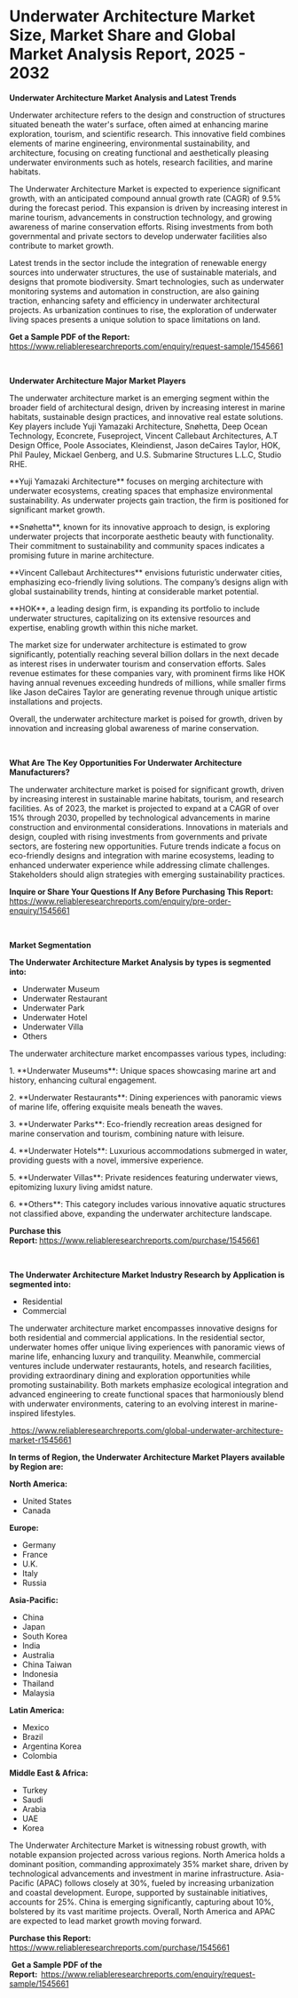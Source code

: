 <p><h1>Underwater Architecture Market Size, Market Share and Global Market Analysis Report, 2025 - 2032</h1></p><p><strong>Underwater Architecture Market Analysis and Latest Trends</strong></p>
<p><p>Underwater architecture refers to the design and construction of structures situated beneath the water's surface, often aimed at enhancing marine exploration, tourism, and scientific research. This innovative field combines elements of marine engineering, environmental sustainability, and architecture, focusing on creating functional and aesthetically pleasing underwater environments such as hotels, research facilities, and marine habitats.</p><p>The Underwater Architecture Market is expected to experience significant growth, with an anticipated compound annual growth rate (CAGR) of 9.5% during the forecast period. This expansion is driven by increasing interest in marine tourism, advancements in construction technology, and growing awareness of marine conservation efforts. Rising investments from both governmental and private sectors to develop underwater facilities also contribute to market growth.</p><p>Latest trends in the sector include the integration of renewable energy sources into underwater structures, the use of sustainable materials, and designs that promote biodiversity. Smart technologies, such as underwater monitoring systems and automation in construction, are also gaining traction, enhancing safety and efficiency in underwater architectural projects. As urbanization continues to rise, the exploration of underwater living spaces presents a unique solution to space limitations on land.</p></p>
<p><strong>Get a Sample PDF of the Report:&nbsp;</strong> <a href="https://www.reliableresearchreports.com/enquiry/request-sample/1545661?utm_campaign=3436&utm_medium=2&utm_source=Github&utm_content=ia&utm_term=16042025&utm_id=underwater-architecture">https://www.reliableresearchreports.com/enquiry/request-sample/1545661</a></p>
<p>&nbsp;</p>
<p><strong>Underwater Architecture Major Market Players</strong></p>
<p><p>The underwater architecture market is an emerging segment within the broader field of architectural design, driven by increasing interest in marine habitats, sustainable design practices, and innovative real estate solutions. Key players include Yuji Yamazaki Architecture, Snøhetta, Deep Ocean Technology, Econcrete, Fuseproject, Vincent Callebaut Architectures, A.T Design Office, Poole Associates, Kleindienst, Jason deCaires Taylor, HOK, Phil Pauley, Mickael Genberg, and U.S. Submarine Structures L.L.C, Studio RHE.</p><p>**Yuji Yamazaki Architecture** focuses on merging architecture with underwater ecosystems, creating spaces that emphasize environmental sustainability. As underwater projects gain traction, the firm is positioned for significant market growth.</p><p>**Snøhetta**, known for its innovative approach to design, is exploring underwater projects that incorporate aesthetic beauty with functionality. Their commitment to sustainability and community spaces indicates a promising future in marine architecture.</p><p>**Vincent Callebaut Architectures** envisions futuristic underwater cities, emphasizing eco-friendly living solutions. The company’s designs align with global sustainability trends, hinting at considerable market potential.</p><p>**HOK**, a leading design firm, is expanding its portfolio to include underwater structures, capitalizing on its extensive resources and expertise, enabling growth within this niche market.</p><p>The market size for underwater architecture is estimated to grow significantly, potentially reaching several billion dollars in the next decade as interest rises in underwater tourism and conservation efforts. Sales revenue estimates for these companies vary, with prominent firms like HOK having annual revenues exceeding hundreds of millions, while smaller firms like Jason deCaires Taylor are generating revenue through unique artistic installations and projects.</p><p>Overall, the underwater architecture market is poised for growth, driven by innovation and increasing global awareness of marine conservation.</p></p>
<p>&nbsp;</p>
<p><strong>What Are The Key Opportunities For Underwater Architecture Manufacturers?</strong></p>
<p><p>The underwater architecture market is poised for significant growth, driven by increasing interest in sustainable marine habitats, tourism, and research facilities. As of 2023, the market is projected to expand at a CAGR of over 15% through 2030, propelled by technological advancements in marine construction and environmental considerations. Innovations in materials and design, coupled with rising investments from governments and private sectors, are fostering new opportunities. Future trends indicate a focus on eco-friendly designs and integration with marine ecosystems, leading to enhanced underwater experience while addressing climate challenges. Stakeholders should align strategies with emerging sustainability practices.</p></p>
<p><strong>Inquire or Share Your Questions If Any Before Purchasing This Report:</strong> <a href="https://www.reliableresearchreports.com/enquiry/pre-order-enquiry/1545661?utm_campaign=3436&utm_medium=2&utm_source=Github&utm_content=ia&utm_term=16042025&utm_id=underwater-architecture">https://www.reliableresearchreports.com/enquiry/pre-order-enquiry/1545661</a></p>
<p>&nbsp;</p>
<p><strong>Market Segmentation</strong></p>
<p><strong>The Underwater Architecture Market Analysis by types is segmented into:</strong></p>
<p><ul><li>Underwater Museum</li><li>Underwater Restaurant</li><li>Underwater Park</li><li>Underwater Hotel</li><li>Underwater Villa</li><li>Others</li></ul></p>
<p><p>The underwater architecture market encompasses various types, including:</p><p>1. **Underwater Museums**: Unique spaces showcasing marine art and history, enhancing cultural engagement.</p><p>  </p><p>2. **Underwater Restaurants**: Dining experiences with panoramic views of marine life, offering exquisite meals beneath the waves.</p><p>3. **Underwater Parks**: Eco-friendly recreation areas designed for marine conservation and tourism, combining nature with leisure.</p><p>4. **Underwater Hotels**: Luxurious accommodations submerged in water, providing guests with a novel, immersive experience.</p><p>5. **Underwater Villas**: Private residences featuring underwater views, epitomizing luxury living amidst nature.</p><p>6. **Others**: This category includes various innovative aquatic structures not classified above, expanding the underwater architecture landscape.</p></p>
<p><strong>Purchase this Report:&nbsp;</strong><a href="https://www.reliableresearchreports.com/purchase/1545661?utm_campaign=3436&utm_medium=2&utm_source=Github&utm_content=ia&utm_term=16042025&utm_id=underwater-architecture">https://www.reliableresearchreports.com/purchase/1545661</a></p>
<p>&nbsp;</p>
<p><strong>The Underwater Architecture Market Industry Research by Application is segmented into:</strong></p>
<p><ul><li>Residential</li><li>Commercial</li></ul></p>
<p><p>The underwater architecture market encompasses innovative designs for both residential and commercial applications. In the residential sector, underwater homes offer unique living experiences with panoramic views of marine life, enhancing luxury and tranquility. Meanwhile, commercial ventures include underwater restaurants, hotels, and research facilities, providing extraordinary dining and exploration opportunities while promoting sustainability. Both markets emphasize ecological integration and advanced engineering to create functional spaces that harmoniously blend with underwater environments, catering to an evolving interest in marine-inspired lifestyles.</p></p>
<p><a href="https://www.reliableresearchreports.com/global-underwater-architecture-market-r1545661?utm_campaign=3436&utm_medium=2&utm_source=Github&utm_content=ia&utm_term=16042025&utm_id=underwater-architecture">&nbsp;https://www.reliableresearchreports.com/global-underwater-architecture-market-r1545661</a></p>
<p><strong>In terms of Region, the Underwater Architecture Market Players available by Region are:</strong></p>
<p>
    <p> <strong> North America: </strong>
        <ul>
            <li>United States</li>
            <li>Canada</li>
        </ul>
        </p> 
    <p> <strong> Europe: </strong>
        <ul>
            <li>Germany</li>
            <li>France</li>
            <li>U.K.</li>
            <li>Italy</li>
            <li>Russia</li>
        </ul>
        </p> 
    <p> <strong> Asia-Pacific: </strong>
        <ul>
            <li>China</li>
            <li>Japan</li>
            <li>South Korea</li>
            <li>India</li>
            <li>Australia</li>
            <li>China Taiwan</li>
            <li>Indonesia</li>
            <li>Thailand</li>
            <li>Malaysia</li>
        </ul>
        </p> 
    <p> <strong> Latin America: </strong>
        <ul>
            <li>Mexico</li>
            <li>Brazil</li>
            <li>Argentina Korea</li>
            <li>Colombia</li>
        </ul>
        </p> 
    <p> <strong> Middle East & Africa: </strong>
        <ul>
            <li>Turkey</li>
            <li>Saudi</li>
            <li>Arabia</li>
            <li>UAE</li>
            <li>Korea</li>
        </ul>
    </p>
    </p>
<p><p>The Underwater Architecture Market is witnessing robust growth, with notable expansion projected across various regions. North America holds a dominant position, commanding approximately 35% market share, driven by technological advancements and investment in marine infrastructure. Asia-Pacific (APAC) follows closely at 30%, fueled by increasing urbanization and coastal development. Europe, supported by sustainable initiatives, accounts for 25%. China is emerging significantly, capturing about 10%, bolstered by its vast maritime projects. Overall, North America and APAC are expected to lead market growth moving forward.</p></p>
<p><strong>Purchase this Report: </strong><a href="https://www.reliableresearchreports.com/purchase/1545661?utm_campaign=3436&utm_medium=2&utm_source=Github&utm_content=ia&utm_term=16042025&utm_id=underwater-architecture">https://www.reliableresearchreports.com/purchase/1545661</a></p>
<p>&nbsp;<strong>Get a Sample PDF of the Report:&nbsp;&nbsp;</strong><a href="https://www.reliableresearchreports.com/enquiry/request-sample/1545661?utm_campaign=3436&utm_medium=2&utm_source=Github&utm_content=ia&utm_term=16042025&utm_id=underwater-architecture">https://www.reliableresearchreports.com/enquiry/request-sample/1545661</a></p>
<p><strong></strong></p>
<p><p></p><p></p><p></p></p>